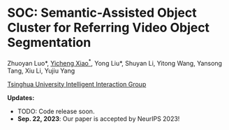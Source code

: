 # SOC: Semantic-Assisted Object Cluster for Referring Video Object Segmentation

Zhuoyan Luo*, [Yicheng Xiao<sup>*</sup>](https://github.com/EasonXiao-888), Yong Liu*, Shuyan Li, Yitong Wang, Yansong Tang, Xiu Li, Yujiu Yang

[Tsinghua University Intelligent Interaction Group](https://sites.google.com/view/iigroup-thu/home)

**Updates:**
- TODO: Code release soon.
- **Sep. 22, 2023**: Our paper is accepted by NeurIPS 2023!
